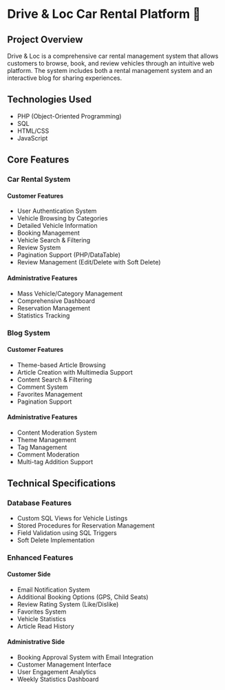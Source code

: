 # Drive & Loc Car Rental Platform 🚗

## Project Overview
Drive & Loc is a comprehensive car rental management system that allows customers to browse, book, and review vehicles through an intuitive web platform. The system includes both a rental management system and an interactive blog for sharing experiences.

## Technologies Used
- PHP (Object-Oriented Programming)
- SQL
- HTML/CSS
- JavaScript

## Core Features

### Car Rental System
#### Customer Features
- User Authentication System
- Vehicle Browsing by Categories
- Detailed Vehicle Information
- Booking Management
- Vehicle Search & Filtering
- Review System
- Pagination Support (PHP/DataTable)
- Review Management (Edit/Delete with Soft Delete)

#### Administrative Features
- Mass Vehicle/Category Management
- Comprehensive Dashboard
- Reservation Management
- Statistics Tracking

### Blog System
#### Customer Features
- Theme-based Article Browsing
- Article Creation with Multimedia Support
- Content Search & Filtering
- Comment System
- Favorites Management
- Pagination Support

#### Administrative Features
- Content Moderation System
- Theme Management
- Tag Management
- Comment Moderation
- Multi-tag Addition Support

## Technical Specifications

### Database Features
- Custom SQL Views for Vehicle Listings
- Stored Procedures for Reservation Management
- Field Validation using SQL Triggers
- Soft Delete Implementation

### Enhanced Features
#### Customer Side
- Email Notification System
- Additional Booking Options (GPS, Child Seats)
- Review Rating System (Like/Dislike)
- Favorites System
- Vehicle Statistics
- Article Read History

#### Administrative Side
- Booking Approval System with Email Integration
- Customer Management Interface
- User Engagement Analytics
- Weekly Statistics Dashboard
